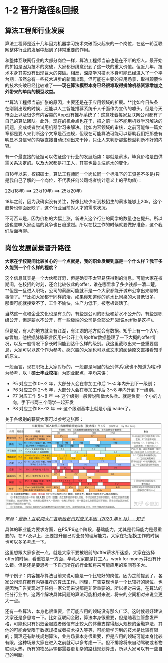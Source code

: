 # 1-2 晋升路径&回报

## 算法工程师行业发展

算法工程师是近十几年因为机器学习技术突破而火起来的一个岗位，在这一轮互联网整体行业的发展中起到了非常重要的作用。

和整体互联网行业的大部分岗位一样，算法工程师当前也是在不断的招人。最开始的扩招是因为技术的突破，大家都纷纷意识到了这一块的重大价值。但近几年，技术本身其实没有出现巨大的突破。相反，深度学习技术本身可能已经进入了一个平台期：虽然总有一些技术进步的新闻出现，但可能在主要的应用场景，取得颠覆性的技术突破已经比较难了——**现在算法模型本身已经很难取得排除机器资源增加之外带来的单纯的模型收益。**

**算法工程师当前扩张的原因，主要还是在于应用领域的扩展。**比如今日头条在刚刚出现的时候，还能以人工智能推荐系统千人千面作为宣传的噱头，但是今天市面上以及很少有内容类的App没有推荐系统了：这意味着每家互联网公司都有了自己的算法团队。此外，现在的机会点也在于，把之前一些不能用机器学习解决的问题，变成或者尝试用机器学习来解决。比如内容领域的审核，之前可能每一篇文章都是要人来判断这个文章是否违规，但现在可能算法可能可以帮助我们把那些有明显不良信号的内容直接自动识别出来干掉，只让人来判断那些模型判断不好的内容。

有一个最直接的证据可以佐证这个行业的发展趋势：那就是薪水。毕竟价格是由供需关系决定的。以及大家都是打工人，其实也最关注薪水的变化。

自18年以来，校招硕士，算法工程师同一个岗位同一个标准下的工资差不多是(只是我自己了解的一个岗位，不代表任何公司或者统计意义上的平均值)：

22k(18年) ==> 23k(19年) ==> 25k(20年)

18年之前，因为我确实没有关注，好像比较少听到校招生的薪水能够上20k。这个趋势也侧面反映了，这个行业当前对人才的需求状况。

不可否认是，因为价格的大幅上涨，新进入这个行业的同学的数量也在提升。所以这也意味大家面临的竞争也日趋激烈。所以在找工作的时候就要做好准备，这个我们后面再聊。


## 岗位发展前景晋升路径

**大家在学校期间比较关心的一个点就是，我的职业发展到底是一个什么样？我干多久能到一个什么样的程度？**

这个信息其实是一个大伙都好奇，但是确实不太容易获得到的消息。可能大家在校期间，在校招的时刻，还会比较彼此的offer，谁在哪里拿了多少钱都一清二楚。**但是一旦进入职场，公司的薪酬可能就不是一个大家都能开诚布公拿出来聊的事情了。**比如大家都干同样的活，如果你知道你的薪水比同桌的大哥低很多，那很可能就接受不了，工作不愉快，生产力低下，被老板谈话了。

当然这一点和企业文化也是有关的，有些是公司的职级和薪水不公开的，有些是职级公开，但是薪水不公开，有一些极端的公司是全部公开(据说netflix是这样)。

但是呢，有人的地方就会有江湖，有江湖的地方就会有数据。知乎上有一个大V，@曾加，他根据脉脉职言区用户公开上传的offer数据整理了一下大概的offer情况，以及一般情况下多长时间能到达什么样的级别。我这里截取出来一些重要信息，大家可以以这个作为参考。感兴趣的大家也可以点文末的阅读原文直接看知乎的原文。

一般而言，现在职场上大家对标的，一般都是阿里的级别体系(我也不知道为啥)作为参考，以「**硕士毕业校招**」为职业起点，平均来讲：
* P5 对应工作 0～2 年，大部分人会在参加工作后 1～4 年内升到下一级别；
* P6 对应工作 2～5 年，大部分人会在参加工作后 3～8 年内升到下一级别。
* P7 对应工作 5～8 年 ==> 这个级别一般传说叫做大头兵。就是负责一个小的方向，手下带两三个同学一起开发
* P8 对应工作 8～12 年 ==> 这个级别基本上就是小组leader了。

关于各级别的薪资大家可以参考这张图：
![](/assets/images/2021-02/v2-8b18eff7754d62015494787a41b250b1_1440w.jpg)

*来源：[最新！互联网大厂各职级薪资对应关系图（2020 年 5 月） - 知乎](https://zhuanlan.zhihu.com/p/110443296)*

具体的职业能力要求方面，在P5/P6这个阶段，基础能力，尤其是代码能力是最重要的。在P7及以上，还要提升自己对业务的理解能力。大家在社招换工作的时候也可以多多考虑一下。

这里想跟大家多说一点，就是大家不要被眼前的offer薪水所迷惑。大家在选择offer的时候，看重钱是一方面，毕竟大家都是打工人，work for money并没有什么错。但是还是要思考一下自己所在的行业和将来可能应用的空间有多大。

举个例子：内容推荐算法目前来说可能是一个比较好的岗位，因为之前提到了，各家公司现在都有内容推荐的算法工作。同理，广告变现也是一个比较好的岗位，也是因为广告变现对于任何一家公司来说都是非常重要的。所以相对来说，在算法的细分行业中，这两个解决具体问题的算法可能相对来说，将来的空间相对来说会更大一点。

还有一些算法，本身也很重要，但可能应用的领域没有那么广泛。这时候最好建议大家还是多思考一下。比如互联网金融，算法本身很重要，但是随着监管愈发严格，可能也只有蚂蚁金服或者微信有比较大的体量支撑得起大规模的金融算法，其他的可能会受限于数据规模或者技术投入等等，可能能学习到的技术是比较有限的；同理还有路线规划算法，业务场景本身很重要，但是应用的领域可能本身比较有限，这种场景大家在进入之前就可以多考虑一下。但不排除将来自动驾驶或者物联网大热，所有的物品运输都需要更复杂的路线规划算法，所以大家可以有一些自己的判断。